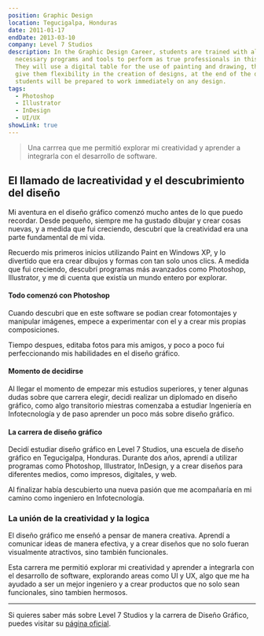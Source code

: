 ```yaml
---
position: Graphic Design
location: Tegucigalpa, Honduras
date: 2011-01-17
endDate: 2013-03-10
company: Level 7 Studios
description: In the Graphic Design Career, students are trained with all the 
  necessary programs and tools to perform as true professionals in this field. 
  They will use a digital table for the use of painting and drawing, this will 
  give them flexibility in the creation of designs, at the end of the degree the
  students will be prepared to work immediately on any design.
tags:
  - Photoshop
  - Illustrator
  - InDesign
  - UI/UX
showLink: true
---
```


>Una carrrea que me permitió explorar mi creatividad y aprender a integrarla con el desarrollo de software.

## El llamado de lacreatividad y el descubrimiento del diseño

Mi aventura en el diseño gráfico comenzó mucho antes de lo que puedo recordar. Desde pequeño, siempre me ha gustado 
dibujar y crear cosas nuevas, y a medida que fui creciendo, descubrí que la creatividad era una parte fundamental de mi vida.

Recuerdo mis primeros inicios utilizando Paint en Windows XP, y lo divertido que era crear dibujos y formas con tan solo unos clics.
A medida que fui creciendo, descubrí programas más avanzados como Photoshop, Illustrator, y me di cuenta que existía un mundo entero por explorar.

#### Todo comenzó con Photoshop

Cuando descubri que en este software se podian crear fotomontajes y manipular imágenes, empece a experimentar con el y a crear mis propias composiciones.

Tiempo despues, editaba fotos para mis amigos, y poco a poco fui perfeccionando mis habilidades en el diseño gráfico.

#### Momento de decidirse
Al llegar el momento de empezar mis estudios superiores, y tener algunas dudas sobre que carrera elegir, decidi realizar un 
diplomado en diseño gráfico, como algo transitorio miestras comenzaba a estudiar Ingeniería en Infotecnología y de paso 
aprender un poco más sobre diseño gráfico.

#### La carrera de diseño gráfico
Decidí estudiar diseño gráfico en Level 7 Studios, una escuela de diseño gráfico en Tegucigalpa, Honduras. Durante dos años,
aprendí a utilizar programas como Photoshop, Illustrator, InDesign, y a crear diseños para diferentes medios, como impresos, digitales, y web.

Al finalizar había descubierto una nueva pasión que me acompañaría en mi camino como ingeniero en Infotecnología.

### La unión de la creatividad y la logica

El diseño gráfico me enseñó a pensar de manera creativa. Aprendí a comunicar 
ideas de manera efectiva, y a crear diseños que no solo fueran visualmente atractivos, sino también funcionales.

Esta carrera me permitió explorar mi creatividad y aprender a integrarla con el desarrollo de software, explorando areas como UI y UX, algo que me ha 
ayudado a ser un mejor ingeniero y a crear productos que no solo sean funcionales, sino tambien hermosos.

---
Si quieres saber más sobre Level 7 Studios y la carrera de Diseño Gráfico, puedes visitar su [página oficial](https://www.level7studios.com/en/home/#bienvenido).
